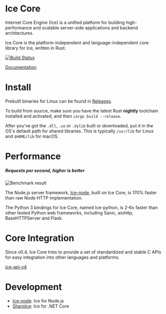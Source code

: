 # Ice Core

Internet Core Engine (Ice) is a unified platform for building high-performance and scalable server-side applications and backend architectures.

Ice Core is the platform-independent and language-independent core library for Ice, written in Rust.

[![Build Status](https://travis-ci.org/losfair/IceCore.svg?branch=master)](https://travis-ci.org/losfair/IceCore)

[Documentation](https://docs.rs/ice_core/)

# Install

Prebuilt binaries for Linux can be found in [Releases](https://github.com/losfair/IceCore/releases/latest).

To build from source, make sure you have the latest Rust **nightly** toolchain installed and activated, and then `cargo build --release`.

After you've got the `.dll`, `.so` or `.dylib` built or downloaded, put it in the OS's default path for shared libraries. This is typically `/usr/lib` for Linux and `$HOME/lib` for macOS.

# Performance

##### Requests per second, higher is better

![Benchmark result](https://i.imgur.com/yU7vGAR.png)

The Node.js server framework, [Ice-node](https://github.com/losfair/ice-node), built on Ice Core, is 170% faster than raw Node HTTP implementation.

The Python 3 bindings for Ice Core, named Ice-python, is 2-6x faster than other tested Python web frameworks, including Sanic, aiohttp, BaseHTTPServer and Flask.

# Core Integration

Since v0.4, Ice Core tries to provide a set of standardized and stable C APIs for easy integration into other languages and platforms.

[ice-api-v4](https://github.com/losfair/ice-api-v4)

# Development

- [Ice-node](https://github.com/losfair/ice-node): Ice for Node.js
- [SharpIce](https://github.com/losfair/SharpIce): Ice for .NET Core
